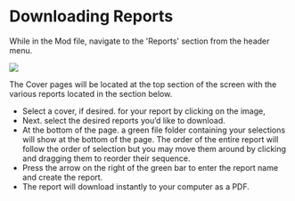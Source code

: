 # Downloading Reports

While in the Mod file, navigate to the 'Reports' section from the header menu.

![](https://22452817.fs1.hubspotusercontent-na1.net/hubfs/22452817/image-png-Mar-18-2025-06-10-28-5854-PM.png)

The Cover pages will be located at the top section of the screen with the various reports located in the section below.  &#x20;

* &#x20;Select a cover, if desired.  for your report by clicking on the image,
* Next. select the desired reports you’d like to download.
* At the bottom of the page. a green file folder containing your selections will show at the bottom of the page.  The order of the entire report will follow the order of selection but you may move them around by clicking and dragging them to reorder their sequence.
* Press the arrow on the right of the green bar to enter the report name and create the report.
* The report will download instantly to your computer as a PDF.
